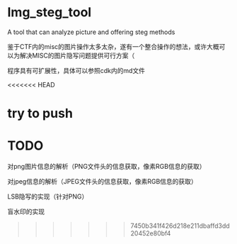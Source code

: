 # Img_steg_tool
 A tool that can analyze picture and offering steg methods

鉴于CTF内的misc的图片操作太多太杂，遂有一个整合操作的想法，或许大概可以为解决MISC的图片隐写问题提供可行方案（

程序具有可扩展性，具体可以参照cdk内的md文件

<<<<<<< HEAD

try to push
=======
# TODO

对png图片信息的解析（PNG文件头的信息获取，像素RGB信息的获取）

对jpeg信息的解析（JPEG文件头的信息获取，像素RGB信息的获取）

LSB隐写的实现（针对PNG）

盲水印的实现
>>>>>>> 7450b341f426d218e211dbaffd3dd20452e80bf4
